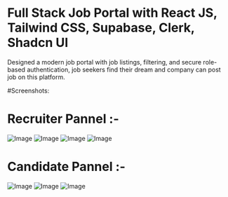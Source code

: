 # Full Stack Job Portal with React JS, Tailwind CSS, Supabase, Clerk, Shadcn UI 
 Designed a modern job portal with job listings, filtering, and secure role-based authentication, job seekers find their dream and company can post job on this platform.

#Screenshots:

# Recruiter Pannel :-
![Image](https://github.com/user-attachments/assets/8cc07a22-d95c-423f-b682-f9eeac9786cd)
![Image](https://github.com/user-attachments/assets/cc3b2c9d-243c-49d2-aa3e-0ac7cc2f9590)
![Image](https://github.com/user-attachments/assets/2f51238d-3f4c-459e-a1ad-898987650185)
![Image](https://github.com/user-attachments/assets/96233d4e-a193-4c0c-acb3-df1fa9118fe1)

# Candidate Pannel :-
![Image](https://github.com/user-attachments/assets/2732bcda-ce7d-46d3-a761-e10c23b4b778)
![Image](https://github.com/user-attachments/assets/8323ebd9-e90d-4a81-bbc4-649ac59bd890)
![Image](https://github.com/user-attachments/assets/33dd8096-3817-43d3-9672-26f62064ea20)


